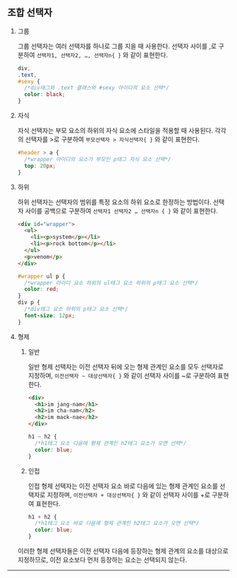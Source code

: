 ## 조합 선택자

1. 그룹

   그룹 선택자는 여러 선택자를 하나로 그룹 지을 때 사용한다. 선택자 사이를 ,로 구분하여 `선택자1, 선택자2, …, 선택자n{ }` 와 같이 표현한다.

   ```css
   div,
   .text,
   #sexy {
     /*div태그와 .text 클래스와 #sexy 아이디의 요소 선택*/
     color: black;
   }
   ```

2. 자식

   자식 선택자는 부모 요소의 하위의 자식 요소에 스타일을 적용할 때 사용된다. 각각의 선택자를 >로 구분하여 `부모선택자 > 자식선택자{ }` 와 같이 표현한다.

   ```css
   #header > a {
     /*wrapper 아이디의 요소가 부모인 p태그 자식 요소 선택*/
     top: 20px;
   }
   ```

3. 하위

   하위 선택자는 선택자의 범위를 특정 요소의 하위 요소로 한정하는 방법이다. 선택자 사이를 공백으로 구분하여 `선택자1 선택자2 … 선택자n { }` 와 같이 표현한다.

   ```html
   <div id="wrapper">
     <ul>
       <li><p>system</p></li>
       <li><p>rock bottom</p></li>
     </ul>
     <p>venom</p>
   </div>
   ```

   ```css
   #wrapper ul p {
     /*wrapper 아이디 요소 하위의 ul태그 요소 하위의 p태그 요소 선택*/
     color: red;
   }
   div p {
     /*div태그 요소 하위의 p태그 요소 선택*/
     font-size: 12px;
   }
   ```

4. 형제

   1. 일반

      일반 형제 선택자는 이전 선택자 뒤에 오는 형제 관계인 요소를 모두 선택자로 지정하며, `이전선택자 ~ 대상선택자{ }` 와 같이 선택자 사이를 ~로 구분하여 표현한다.

      ```html
      <div>
        <h1>im jang-nam</h1>
        <h2>im cha-nam</h2>
        <h2>im mack-nae</h2>
      </div>
      ```

      ```css
      h1 ~ h2 {
        /*h1태그 요소 다음에 형제 관계인 h2태그 요소가 오면 선택*/
        color: blue;
      }
      ```

   2. 인접

      인접 형제 선택자는 이전 선택자 요소 바로 다음에 있는 형제 관계인 요소를 선택자로 지정하며, `이전선택자 + 대상선택자{ }` 와 같이 선택자 사이를 +로 구분하여 표현한다.

      ```css
      h1 + h2 {
        /*h1태그 요소 바로 다음에 형제 관계인 h2태그 요소가 오면 선택*/
        color: blue;
      }
      ```

   이러한 형제 선택자들은 이전 선택자 다음에 등장하는 형제 관계의 요소를 대상으로 지정하므로, 이전 요소보다 먼저 등장하는 요소는 선택되지 않는다.

---

